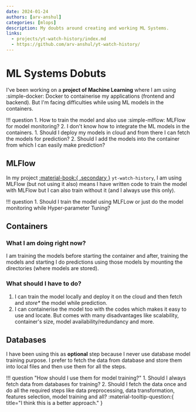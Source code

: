 ```yaml
---
date: 2024-01-24
authors: [arv-anshul]
categories: [mlops]
description: My doubts around creating and working ML Systems.
links:
  - projects/yt-watch-history/index.md
  - https://github.com/arv-anshul/yt-watch-history/
---
```


# ML Systems Dobuts

I've been working on a **project of Machine Learning** where I am using :simple-docker: Docker to containerise my applications (frontend and backend). But I'm facing difficulties while using ML models in the containers.

!!! question
    1. How to train the model and also use :simple-mlflow: MLFlow for model monitoring?
    2. I don't know how to integrate the ML models in the containers.
        1. Should I deploy my models in cloud and from there I can fetch the models for prediction?
        2. Should I add the models into the container from which I can easily make prediction?

## MLFlow

<!-- more -->

In my project [:material-book:{ .secondary }](https://github.com/arv-anshulyt-watch-history "Project on GitHub") `yt-watch-history`, I am using MLFlow (but not using it also) means I have written code to train the model with MLFlow but I can also train without it (and I always use this only).

!!! question
    1. Should I train the model using MLFLow or just do the model monitoring while Hyper-parameter Tuning?

## Containers

### What I am doing right now?

I am training the models before starting the container and after, training the models and starting I do predictions using those models by mounting the directories (where models are stored).

### What should I have to do?

1. I can train the model locally and deploy it on the cloud and then fetch and _store\*_ the model while prediction.
2. I can containerise the model too with the codes which makes it easy to use and locate. But comes with many disadvantages like scalability, container's size, model availability/redundancy and more.

## Databases

I have been using this as **optional** step because I never use database model training purpose. I prefer to fetch the data from database and store them into local files and then use them for all the steps.

!!! question "How should I use them for model training?"
    1. Should I always fetch data from databases for training?
    2. Should I fetch the data once and do all the required steps like data preprocessing, data transformation, features selection, model training and all? :material-tooltip-question:{ title="I think this is a better approach." }
